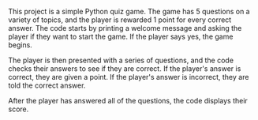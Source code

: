 This project is a simple Python quiz game. The game has 5 questions on a variety of topics, and the player is rewarded 1 point for every correct answer.
The code starts by printing a welcome message and asking the player if they want to start the game. If the player says yes, the game begins.

The player is then presented with a series of questions, and the code checks their answers to see if they are correct. If the player's answer is correct, they are given a point. If the player's answer is incorrect, they are told the correct answer.

After the player has answered all of the questions, the code displays their score.
